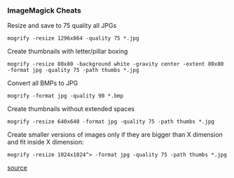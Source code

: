 ### ImageMagick Cheats

Resize and save to 75 quality all JPGs
```
mogrify -resize 1296x864 -quality 75 *.jpg
```

Create thumbnails with letter/pillar boxing
```
mogrify -resize 80x80 -background white -gravity center -extent 80x80 -format jpg -quality 75 -path thumbs *.jpg
```

Convert all BMPs to JPG
```
mogrify -format jpg -quality 90 *.bmp
```

Create thumbnails without extended spaces
```
mogrify -resize 640x640 -format jpg -quality 75 -path thumbs *.jpg
```

Create smaller versions of images only if they are bigger than X dimension and fit inside X dimension:
```
mogrify -resize 1024x1024^> -format jpg -quality 75 -path thumbs *.jpg
```
[source](http://stackoverflow.com/questions/12433300/imagemagick-how-to-resize-proportionally-with-mogrify-without-a-background)


